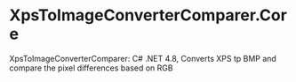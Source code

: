# XpsToImageConverterComparer.Core
XpsToImageConverterComparer: C# .NET 4.8, Converts XPS tp BMP and compare the pixel differences based on RGB
